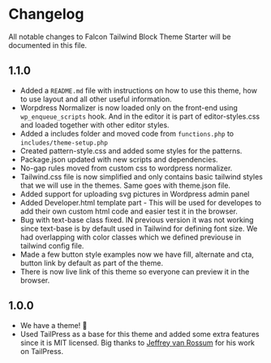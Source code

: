 # Changelog

All notable changes to Falcon Tailwind Block Theme Starter will be documented in this file.

## 1.1.0
- Added a `README.md` file with instructions on how to use this theme, how to use layout and all other useful information.
- Worpdress Normalizer is now loaded only on the front-end using `wp_enqueue_scripts` hook. And in the editor it is part of editor-styles.css and loaded together with other editor styles.
- Added a includes folder and moved code from `functions.php` to `includes/theme-setup.php` 
- Created pattern-style.css and added some styles for the patterns. 
- Package.json updated with new scripts and dependencies.
- No-gap rules moved from custom css to wordpress normalizer.
- Tailwind.css file is now simplified and only contains basic tailwind styles that we will use in the themes. Same goes with theme.json file.
- Added support for uploading svg pictures in Wordpress admin panel
- Added Developer.html template part - This will be used for developes to add their own custom html code and easier test it in the browser.
- Bug with text-base class fixed. IN previous version it was not working since text-base is by default used in Tailwind for defining font size. We had overlapping with color classes which we defined previouse in tailwind config file.
- Made a few button style examples now we have fill, alternate and cta, button link by default as part of the theme. 
- There is now live link of this theme so everyone can preview it in the browser.

## 1.0.0

- We have a theme! 🎉
- Used TailPress as a base for this theme and added some extra features since it is MIT licensed. Big thanks to [Jeffrey van Rossum](https://github.com/jeffreyvr/tailpress) for his work on TailPress.